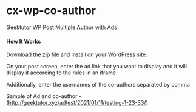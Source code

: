 # cx-wp-co-author

Geektutor WP Post Multiple Author with Ads

#### How It Works

Download the zip file and install on your WordPress site.

On your post screen, enter the ad link that you want to display and it will display it according to the rules in an iframe

Additionally, enter the usernames of the co-authors separated by comma

Sample of Ad and co-author - (http://geektutor.xyz/adtest/2021/01/11/testing-1-23-33/)
